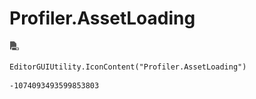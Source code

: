 # Profiler.AssetLoading
![](/img/Profiler.AssetLoading.png)

``` CSharp
EditorGUIUtility.IconContent("Profiler.AssetLoading")
```
```
-1074093493599853803
```
